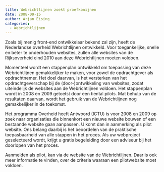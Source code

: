 ```yaml
---
title: Webrichtlijnen zoekt proefkonijnen
date: 2008-09-15
author: Arjan Eising
categories: 
  - Webrichtlijnen
---
```

Zoals bij menig front-end ontwikkelaar bekend zal zijn, heeft de Nederlandse overheid Webrichtlijnen ontwikkeld. Voor toegankelijke, snelle en beter te onderhouden websites, zullen alle websites van de Rijksoverheid eind 2010 aan deze Webrichtlijnen moeten voldoen.

Momenteel wordt een stappenplan ontwikkeld om toepassing van deze Webrichtlijnen gemakkelijker te maken, voor zowel de opdrachtgever als opdrachtnemer. Het doel daarvan, is het versterken van het opdrachtgeverschap bij de (door-)ontwikkeling van websites, zodat uiteindelijk de websites aan de Webrichtlijnen voldoen. Het stappenplan wordt in 2008 en 2009 getoetst door een tiental pilots. Mat behulp van de resultaten daarvan, wordt het gebruik van de Webrichtlijnen nog gemakkelijker in de toekomst.

Het programma Overheid heeft Antwoord (ICTU) is voor 2008 en 2009 op zoek naar organisaties die binnenkort een nieuwe website bouwen of een bestaande website gaan aanpassen. U komt dan in aanmerking als pilot website. Ons belang daarbij is het beoordelen van de praktische toepasbaarheid van alle stappen in het proces. Als uw webproject geselecteerd wordt, krijgt u gratis begeleiding door een adviseur bij het doorlopen van het proces.

Aanmelden als pilot, kan via de website van de Webrichtlijnen. Daar is ook meer informatie te vinden, over de criteria waaraan een pilotwebsite moet voldoen.
